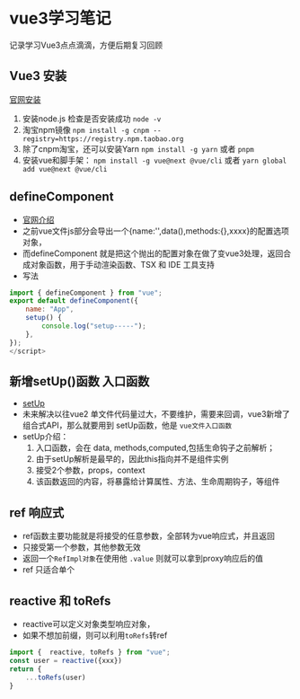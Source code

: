 # vue3学习笔记
记录学习Vue3点点滴滴，方便后期复习回顾

## Vue3 安装
[官网安装](https://v3.cn.vuejs.org/guide/installation.html#%E5%8F%91%E5%B8%83%E7%89%88%E6%9C%AC%E8%AF%B4%E6%98%8E)
1. 安装node.js   检查是否安装成功 `node -v`
2. 淘宝npm镜像  `npm install -g cnpm --registry=https://registry.npm.taobao.org`
3. 除了cnpm淘宝，还可以安装Yarn `npm install -g yarn` 或者 `pnpm`
4. 安装vue和脚手架： `npm install -g vue@next @vue/cli` 或者 `yarn global add vue@next @vue/cli`


## defineComponent
* [官网介绍](https://v3.cn.vuejs.org/api/global-api.html#definecomponent)
* 之前vue文件js部分会导出一个{name:'',data(),methods:{},xxxx}的配置选项对象，
* 而defineComponent 就是把这个抛出的配置对象在做了变vue3处理，返回合成对象函数，用于手动渲染函数、TSX 和 IDE 工具支持
* 写法
```js
import { defineComponent } from "vue";
export default defineComponent({
    name: "App",
    setup() {
        console.log("setup-----");
    },
});
</script>
```

## 新增setUp()函数 入口函数
* [setUp](https://v3.cn.vuejs.org/guide/composition-api-introduction.html#setup-%E7%BB%84%E4%BB%B6%E9%80%89%E9%A1%B9)
* 未来解决以往vue2 单文件代码量过大，不要维护，需要来回调，vue3新增了 组合式API，那么就要用到 setUp函数，他是 `vue文件入口函数`
* setUp介绍：
    1. 入口函数，会在 data, methods,computed,包括生命钩子之前解析；
    2. 由于setUp解析是最早的，因此this指向并不是组件实例
    3. 接受2个参数，props，context
    4. 该函数返回的内容，将暴露给计算属性、方法、生命周期钩子，等组件

## ref 响应式
* ref函数主要功能就是将接受的任意参数，全部转为vue响应式，并且返回
* 只接受第一个参数，其他参数无效
* 返回一个`RefImpl对象`在使用他 `.value` 则就可以拿到proxy响应后的值
* ref 只适合单个

## reactive 和 toRefs
* reactive可以定义对象类型响应对象，
* 如果不想加前缀，则可以利用`toRefs`转ref
```js
import {  reactive, toRefs } from "vue";
const user = reactive({xxx})
return {
    ...toRefs(user)
}
```